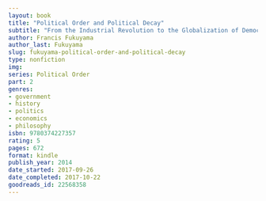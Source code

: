 ```yaml
---
layout: book
title: "Political Order and Political Decay"
subtitle: "From the Industrial Revolution to the Globalization of Democracy"
author: Francis Fukuyama
author_last: Fukuyama
slug: fukuyama-political-order-and-political-decay
type: nonfiction
img: 
series: Political Order
part: 2
genres:
- government
- history
- politics
- economics
- philosophy
isbn: 9780374227357
rating: 5
pages: 672
format: kindle
publish_year: 2014
date_started: 2017-09-26
date_completed: 2017-10-22
goodreads_id: 22568358
---
```

